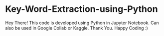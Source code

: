 # Key-Word-Extraction-using-Python
Hey There!
This code is developed using Python in Jupyter Notebook. Can also be used in Google Collab or Kaggle.
Thank You. Happy Coding :)

